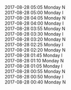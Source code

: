 2017-08-28 05:05 Monday  N  
2017-08-28 05:00 Monday  I  
2017-08-28 04:05 Monday  N  
2017-08-28 04:00 Monday  I  
2017-08-28 03:55 Monday  N  
2017-08-28 03:30 Monday  I  
2017-08-28 03:20 Monday  N  
2017-08-28 02:25 Monday  I  
2017-08-28 02:20 Monday  N  
2017-08-28 01:45 Monday  I  
2017-08-28 01:10 Monday  N  
2017-08-28 01:05 Monday  I  
2017-08-28 00:55 Monday  N  
2017-08-28 00:50 Monday  I  
2017-08-28 00:40 Monday  N  
